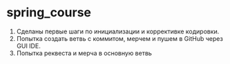 # spring_course

1. Сделаны первые шаги по инициализации и коррективке кодировки.
2. Попытка создать ветвь с коммитом, мерчем и пушем в GitHub через GUI IDE.
3. Попытка реквеста и мерча в основную ветвь